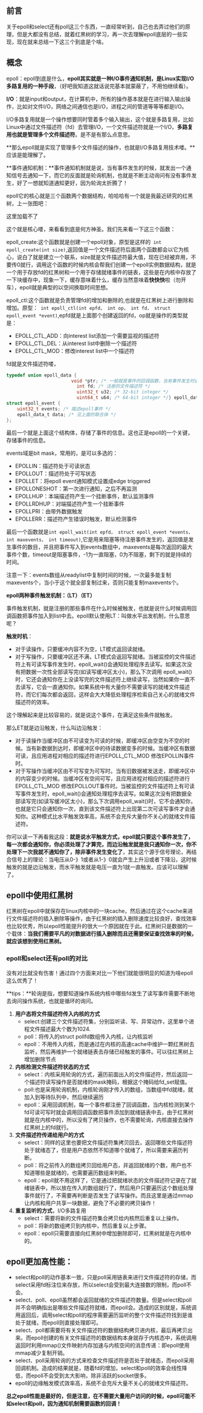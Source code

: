 ## 前言

关于epoll和select还有poll这三个东西，一直经常听到，自己也去弄过他们的原理，但是大都没有总结，就着红黑树的学习，再一次去理解epoll底层的一些实现，现在就来总结一下这三个到底是个啥。



## 概念

epoll：epoll到底是什么，**epoll其实就是一种I/O事件通知机制，是Linux实现I/O多路复用的一种手段**，（好吧我知道这就话说完基本就蒙蔽了，不用怕继续看）。

**I/O**：就是input和output，在计算机中，所有的操作基本就是在进行输入输出操作，比如对文件I/O，网络之间通信也是I/O，进程之间的管道等等等都是I/O。

I/O多路复用就是一个操作想要同时管着多个输入输出，这个就是多路复用，比如Linux中通过文件描述符（fd）去管理I/O，一个文件描述符就是一个I/O，**多路复用也就是管理多个文件描述符**。是不是有那么点意思。

**那么epoll就是实现了管理多个文件描述的操作，也就是I/O多路复用技术喽。**应该是能理解了。

**事件通知机制：**事件通知机制就是说，当有事件发生的时候，就发出一个通知信号去通知一下，而它的反面就是轮询机制，也就是不断主动询问有没有事件发生，好了一想就知道通知更好，因为轮询太折腾了！



epoll它的核心就是三个函数两个数据结构，哈哈哈有一个就是我最近研究的红黑树，上一张图吧：

这里加载不了



这个就是核心喽，来看看到底是何方神圣。我们先来看一下这三个函数：

epoll_create:这个函数就是创建一个epoll对象，原型是这样的``` int epoll_create(int size)```,返回值是一个文件描述符后面两个函数都会以它为核心，说白了就是建立一个联系，size就是文件描述符最大值，现在已经被弃用，不要传0就行，调用这个函数的时候内核会帮我们创建一个epoll实例数据结构，就是一个用于存放fd的红黑树和一个用于存储就绪事件的链表，这些是在内核中存放了一下块缓存中，现象一下，缓存意味着什么，缓存当然意味着**快快快**啦（勿开车），epoll就是典型的以空间换取时间思想。



epoll_ctl:这个函数就是负责管理fd的增加和删除的,也就是在红黑树上进行删除和增加。原型：``` int epoll_ctl(int epfd， int op， int fd， struct epoll_event *event)```,epfd就是上面那个创建返回的fd，op就是操作的类型就是：

- EPOLL_CTL_ADD：向interest list添加一个需要监视的描述符
- EPOLL_CTL_DEL：从interest list中删除一个描述符
- EPOLL_CTL_MOD：修改interest list中一个描述符

fd就是文件描述符喽，

```C
typedef union epoll_data { 
    					void *ptr; /* 一般就是事件的回调函数，当有事件发生时通过回调函数将事件添加到list上 */ 
                          int fd; /* 注册的文件描述符 */ 
                          uint32_t u32; /* 32-bit integer */ 
                          uint64_t u64; /* 64-bit integer */} epoll_data_t;
struct epoll_event { 
    uint32_t events; /* 描述epoll事件 */ 
    epoll_data_t data; /* 见上面的联合体 */
};
```



最后一个就是上面这个结构体，存储了事件的信息。这也正是epoll的一个关键，存储事件的信息。

events域是bit mask，常用的，是可以多选的：

- EPOLLIN：描述符处于可读状态
- EPOLLOUT：描述符处于可写状态
- EPOLLET：将epoll event通知模式设置成edge triggered
- EPOLLONESHOT：第一次进行通知，之后不再监测
- EPOLLHUP：本端描述符产生一个挂断事件，默认监测事件
- EPOLLRDHUP：对端描述符产生一个挂断事件
- EPOLLPRI：由带外数据触发
- EPOLLERR：描述符产生错误时触发，默认检测事件

最后一个函数就是```int epoll_wait(int epfd， struct epoll_event *events， int maxevents， int timeout)```,它是用来阻塞等待注册事件发生的，返回值是发生事件的数目，并且把事件写入到events数组中，maxevents是每次返回的最大事件个数，timeout是阻塞事件，-1为一直阻塞，0为不阻塞，剩下的就是持续的时间。



注意一下：events数组从readylist中复制时间的时候，一次最多能复制maxevents个，当小于这个就全部复制过来，否则只能复制maxevents个。



**epoll两种事件触发机制：（LT）（ET）**

事件触发机制，就是注册的那些事件在什么时候被触发，也就是说什么时候调用回调函数把事件加入到list中去。epoll默认使用LT：叫做水平出发机制，什么意思呢？

**触发时机**：

- 对于读操作，只要缓冲内容不为空，LT模式返回读就绪。
- 对于写操作，只要缓冲区还不满，LT模式会返回写就绪。当被监控的文件描述符上有可读写事件发生时，epoll_wait()会通知处理程序去读写。如果这次没有把数据一次性全部读写完(如读写缓冲区太小)，那么下次调用 epoll_wait()时，它还会通知你在上没读写完的文件描述符上继续读写，当然如果你一直不去读写，它会一直通知你。如果系统中有大量你不需要读写的就绪文件描述符，而它们每次都会返回，这样会大大降低处理程序检索自己关心的就绪文件描述符的效率。

这个理解起来是比较容易的，就是说这个事件，在满足这些条件就触发。

那么ET就是边沿触发，什么叫边沿触发：

- 对于读操作当缓冲区由不可读变为可读的时候，即缓冲区由空变为不空的时候。当有新数据到达时，即缓冲区中的待读数据变多的时候。当缓冲区有数据可读，且应用进程对相应的描述符进行EPOLL_CTL_MOD 修改EPOLLIN事件时。
- 对于写操作当缓冲区由不可写变为可写时。当有旧数据被发送走，即缓冲区中的内容变少的时候。当缓冲区有空间可写，且应用进程对相应的描述符进行EPOLL_CTL_MOD 修改EPOLLOUT事件时。当被监控的文件描述符上有可读写事件发生时，epoll_wait()会通知处理程序去读写。如果这次没有把数据全部读写完(如读写缓冲区太小)，那么下次调用epoll_wait()时，它不会通知你，也就是它只会通知你一次，直到该文件描述符上出现第二次可读写事件才会通知你。这种模式比水平触发效率高，系统不会充斥大量你不关心的就绪文件描述符。

你可以读一下再看我这段：**就是说水平触发方式，epoll就只要这个事件发生了，每一次都会通知你，你必须处理了才算完，而边沿触发就是我只通知你一次，你不处理下一次我就不通知你了，除非事件发生变化了**，其实这个源于信号理论，再结合信号上的理论：当电压从0-》1或者从1-》0就会产生上升沿或者下降沿，这时候触发的就是边沿触发，而水平触发就是电压一直为1就一直触发。应该可以理解了。



## epoll中使用红黑树

红黑树在epoll中就保存在linux内核中的一块cache，然后通过在这个cache来进行文件描述符的插入删除等操作，由于红黑树的插入删除速度比较良好，查找效率也比较优秀，所以epoll性能提升的很大一个原因就在于此。红黑树只是数据的一个载体：**当我们需要平凡的对数据进行插入删除而且还需要保证查找效率的时候，就应该想到使用红黑树。**



### epoll和select还有poll的对比

没有对比就没有伤害！通过四个方面来对比一下他们就能很明显的知道为啥epoll这么优秀了！

**tips：**轮询是指，想要知道操作系统内核中哪些fd发生了读写事件需要不断地去询问操作系统，也就是循环的询问。

1. **用户态将文件描述符传入内核的方式**			
   - select:创建三个文件描述符集，分别监听读、写、异常动作，这里单个进程文件描述最大个数为1024.
   - poll：将传入的struct pollfd数组传入内核，让内核监听
   - epoll：不用传入内核，而是通过在内核的高速cache中维护一颗红黑树去监听，然后再维护一个就绪链表去存储已经触发的事件。可以往红黑树上增加删除节点
2. **内核检测文件描述符状态的方式**  
   - select：内核采用轮询的方式，遍历前面出入的文件描述符，然后返回一个描述符读写操作是否就绪的mask掩码，根据这个掩码给fd_set赋值。
   - poll:也是采用轮询机制，内核轮询刚才传入的数组，当数组中fd就绪，就加入到等待队列中，然后继续遍历
   - epoll：采用回调机制，每一个事件都注册了回调函数，当内核检测到某个fd可读可写时就会调用回调函数把事件添加到就绪链表中去，由于红黑树就是在内核中的，所以没有了拷贝操作，也不需要轮询，内核直接去操作红黑树上的fd就行。
3. **文件描述符传递给用户的方式**
   - select：同样的这里也要把文件描述符集拷贝回去，返回哪些文件描述符处于就绪态了，但是用户态依然不知道哪个就绪了，所以需要来遍历判断。
   - poll：将之前传入的数组拷贝回给用户态，并返回就绪的个数，用户也不知道哪些是就绪的，也需要遍历数组来判断。
   - epoll：epoll就不用这样了，它是通过把就绪状态的文件描述符记录在了就绪链表中，所以放在传入的数组就行了，然后用户只要遍历这个数组处理事件就行了，不需要再判断是否发生了读写操作。而且这里是通过mmap让内核和用户共享一块数据，避免了不必要的拷贝操作！
4. **重复监听的方式**，I/O多路复用
   - select：需要将新的文件描述符集合拷贝给内核然后重复以上操作。
   - poll：将新的数组拷贝到内核中，然后重复以上步骤。
   - epoll：epoll只需要直接向红黑树中增加删除即可，红黑树就是在内核中的。



## epoll更加高性能：

- select和poll的动作基本一致，只是poll采用链表来进行文件描述符的存储，而select采用fd标注位来存放，所以select会受到最大连接数的限制，而poll不会。
- select、poll、epoll虽然都会返回就绪的文件描述符数量。但是select和poll并不会明确指出是哪些文件描述符就绪，而epoll会。造成的区别就是，系统调用返回后，调用select和poll的程序需要遍历监听的整个文件描述符找到是谁处于就绪，而epoll则直接处理即可。
- select、poll都需要将有关文件描述符的数据结构拷贝进内核，最后再拷贝出来。而epoll创建的有关文件描述符的数据结构本身就存于内核态中，系统调用返回时利用mmap()文件映射内存加速与内核空间的消息传递：即epoll使用mmap减少复制开销。
- select、poll采用轮询的方式来检查文件描述符是否处于就绪态，而epoll采用回调机制。造成的结果就是，随着fd的增加，select和poll的效率会线性降低，而epoll不会受到太大影响，除非活跃的socket很多。
- epoll的边缘触发模式效率高，系统不会充斥大量不关心的就绪文件描述符。



**总之epoll性能是最好的，但是注意，在不需要大量用户访问的时候，epoll可能不如select和poll，因为通知机制需要函数的回调！**

